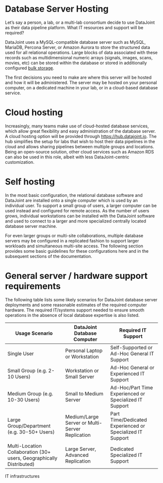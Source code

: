 # Database Server Hosting

Let’s say a person, a lab, or a multi-lab consortium decide to use
DataJoint as their data pipeline platform. What IT resources and support
will be required?

DataJoint uses a MySQL-compatible database server such as MySQL,
MariaDB, Percona Server, or Amazon Aurora to store the structured data
used for all relational operations. Large blocks of data associated with
these records such as multidimensional numeric arrays (signals, images,
scans, movies, etc) can be stored within the database or stored in
additionally configured [bulk storage](TODO).

The first decisions you need to make are where this server will be
hosted and how it will be administered. The server may be hosted on your
personal computer, on a dedicated machine in your lab, or in a
cloud-based database service.

# Cloud hosting

Increasingly, many teams make use of cloud-hosted database services,
which allow great flexibility and easy administration of the database
server. A cloud hosting option will be provided through
<https://hub.datajoint.io>. The hub simplifies the setup for labs that
wish to host their data pipelines in the cloud and allows sharing
pipelines between multiple groups and locations. Being an open-source
solution, other cloud services such as Amazon RDS can also be used in
this role, albeit with less DataJoint-centric customization.

# Self hosting

In the most basic configuration, the relational database software and
DataJoint are installed onto a single computer which is used by an
individual user. To support a small group of users, a larger computer
can be used instead and configured for remote access. As the number of
users grows, individual workstations can be installed with the DataJoint
software and used to connect to a larger and more specialized centrally
located database server machine.

For even larger groups or multi-site collaborations, multiple database
servers may be configured in a replicated fashion to support larger
workloads and simultaneous multi-site access. The following section
provides some basic guidelines for these configurations here and in the
subsequent sections of the documentation.

# General server / hardware support requirements

The following table lists some likely scenarios for DataJoint database
server deployments and some reasonable estimates of the required
computer hardware. The required IT/systems support needed to ensure
smooth operations in the absence of local database expertise is also
listed.

| Usage Scenario                                                       | DataJoint Database Computer                     | Required IT Support                                       |
|----------------------------------------------------------------------|-------------------------------------------------|-----------------------------------------------------------|
| Single User                                                          | Personal Laptop or Workstation                  | Self-Supported or Ad-Hoc General IT Support               |
| Small Group (e.g. 2-10 Users)                                        | Workstation or Small Server                     | Ad-Hoc General or Experienced IT Support                  |
| Medium Group (e.g. 10-30 Users)                                      | Small to Medium Server                          | Ad-Hoc/Part Time Experienced or Specialized IT Support    |
| Large Group/Department (e.g. 30-50+ Users)                           | Medium/Large Server or Multi-Server Replication | Part Time/Dedicated Experienced or Specialized IT Support |
| Multi-Location Collaboration (30+ users, Geographically Distributed) | Large Server, Advanced Replication              | Dedicated Specialized IT Support                          |

IT infrastructures
